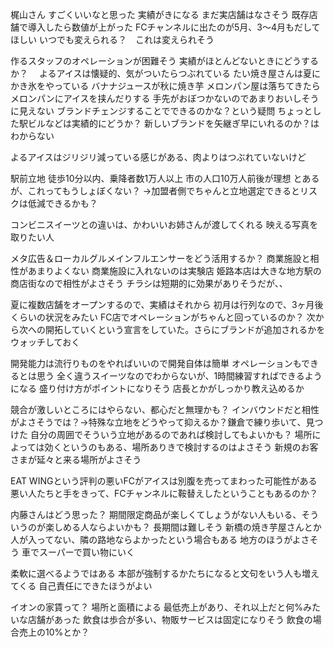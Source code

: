 
梶山さん
すごくいいなと思った
実績がきになる
まだ実店舗はなさそう
既存店舗で導入したら数値が上がった
FCチャンネルに出たのが5月、3〜4月もだしてほしい
いつでも変えられる？　これは変えられそう

作るスタッフのオペレーションが困難そう
実績がほとんどないときにどうするか？　
よるアイスは懐疑的、気がついたらつぶれている
たい焼き屋さんは夏にかき氷をやっている
バナナジュースが秋に焼き芋
メロンパン屋は落ちてきたらメロンパンにアイスを挟んだりする
手先がおぼつかないのであまりおいしそうに見えない
ブランドチェンジすることでできるのかな？という疑問
ちょっとした駅ビルなどは実績的にどうか？
新しいブランドを矢継ぎ早にいれるのか？はわからない

よるアイスはジリジリ減っている感じがある、肉よりはつぶれていないけど

駅前立地
徒歩10分以内、乗降者数1万人以上
市の人口10万人前後が理想
とあるが、これってもうしょぼくない？
→加盟者側でちゃんと立地選定できるとリスクは低減できるかも？

コンビニスイーツとの違いは、かわいいお姉さんが渡してくれる
映える写真を取りたい人

メタ広告＆ローカルグルメインフルエンサーをどう活用するか？
商業施設と相性があまりよくない
商業施設に入れないのは実験店
姫路本店は大きな地方駅の商店街なので相性がよさそう
チラシは短期的に効果がありそうだが、、

夏に複数店舗をオープンするので、実績はそれから
初月は行列なので、3ヶ月後くらいの状況をみたい
FC店でオペレーションがちゃんと回っているのか？
次から次への開拓していくという宣言をしていた。さらにブランドが追加されるかをウォッチしておく

開発能力は流行りものをやればいいので開発自体は簡単
オペレーションもできるとは思う
全く違うスイーツなのでわからないが、1時間練習すればできるようになる
盛り付け方がポイントになりそう
店長とかがしっかり教え込めるか

競合が激しいところにはやらない、都心だと無理かも？
インバウンドだと相性がよさそうでは？→特殊な立地をどうやって抑えるか？鎌倉で練り歩いて、見つけた
自分の周囲でそういう立地があるのであれば検討してもよいかも？
場所によっては効くというのもある、場所ありきで検討するのはよさそう
新規のお客さまが延々と来る場所がよさそう

EAT WINGという評判の悪いFCがアイスは別腹を売ってまわった可能性がある
悪い人たちと手をきって、FCチャンネルに鞍替えしたということもあるのか？

内藤さんはどう思った？
期間限定商品が楽しくてしょうがない人もいる、そういうのが楽しめる人ならよいかも？
長期間は難しそう
新橋の焼き芋屋さんとか人が入ってない、隣の路地ならよかったという場合もある
地方のほうがよさそう
車でスーパーで買い物にいく

柔軟に選べるようではある
本部が強制するかたちになると文句をいう人も増えてくる
自己責任にできたほうがよい

イオンの家賃って？
場所と面積による
最低売上があり、それ以上だと何%みたいな店舗があった
飲食は歩合が多い、物販サービスは固定になりそう
飲食の場合売上の10%とか？
